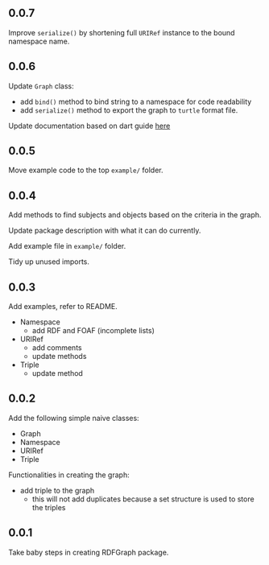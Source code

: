 ## 0.0.7

Improve `serialize()` by shortening full `URIRef` instance to the bound namespace name.

## 0.0.6

Update `Graph` class:

- add `bind()` method to bind string to a namespace for code readability
- add `serialize()` method to export the graph to `turtle` format file.

Update documentation based on dart
guide [here](https://dart.dev/guides/language/effective-dart/documentation)

## 0.0.5

Move example code to the top `example/` folder.

## 0.0.4

Add methods to find subjects and objects based on the criteria in the graph.

Update package description with what it can do currently.

Add example file in `example/` folder.

Tidy up unused imports.

## 0.0.3

Add examples, refer to README.

- Namespace
    - add RDF and FOAF (incomplete lists)
- URIRef
    - add comments
    - update methods
- Triple
    - update method

## 0.0.2

Add the following simple naive classes:

- Graph
- Namespace
- URIRef
- Triple

Functionalities in creating the graph:

- add triple to the graph
    - this will not add duplicates because a set structure is used to store the triples

## 0.0.1

Take baby steps in creating RDFGraph package.